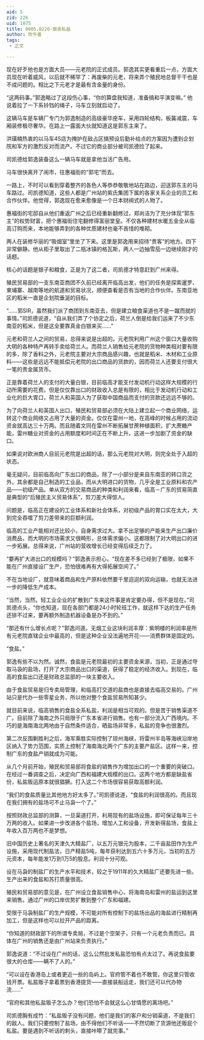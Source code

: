```yaml
---
aid: 5
zid: 226
uid: 1075
title: 0005.0226-贩卖私盐
author: 吹牛者
tags: 
 - 正文

---
```




  现在好歹他也是方面大员——元老院的正式成员。郭逸其实更看重后一点，方面大员现在听着威风，以后就不稀罕了：再废柴的元老，将来弄个殖民地总督干干也是不成问题的。相比之下元老才是最有含金量的身份。

  “这两码事。”郭逸略过了这段伤心事，“你的算盘我知道，准备搞和平演变嘛。” 他说着拉了一下系铃铛的绳子，马车立刻就启动了。

  这辆马车是车辆厂专门为郭逸制造的高级豪华座车，采用四轮结构，板簧减震，车厢装修极尽奢华。在路上一露面大伙就知道这是郭东主来了。

  洪璜楠热衷的以马车4S店为掩护在敌占区搞预设后勤补给点的方案因为遭到企划院和军方的激烈反对而流产。不过它的商业部分被司凯德捡了起来。

  司凯德给郭逸装备这么一辆马车就是拿他当活广告用。

  马车很快离开了闹市，往惠福街的“郭宅”而去。

  一路上，不时可以看到穿着整齐的各色人等恭恭敬敬地站在路边，迎送郭东主的马车路过。司凯德知道，这些人都是广州站的紫氏集团下属的各家关系企业的员工和合作伙伴。他觉得，郭逸现在愈来愈像是一个日本财阀式的人物了。

  惠福街的宅邸自从他们重返广州之后已经重新翻修过，郑尚洁为了充分体现“郭东主”的权势财富，把个惠福街住宅翻修得富丽堂皇。不仅各种建材水暖五金全从临高订购而来，本地能够弄到的各种优质建材也毫不吝惜的堆砌。

  两人在装修华丽的“吸烟室”里坐了下来。这里是郭逸用来招待“贵客”的地方。四下非常僻静。他从柜子里取出了二瓶冰镇的格瓦斯，两人一边抽雪茄一边继续刚才的话题。

  核心的话题是银子和粮食，正是为了这二者，司凯德才特意赶到广州来得。

  殖民贸易部的一支东南亚商团不久前已经离开临高出发，他们的任务是探索暹罗、柬埔寨、越南等地的航道和贸易状况，顺便查看是否有当地的合作伙伴。东南亚地区的稻米一直是企划院垂涎的目标。

  “……郭SIR，虽然我们派了商团到东南亚去，但是建立粮食渠道也不是一蹴而就的事情。”司凯德说道，“自从我们弄了个协定之后，荷兰人倒是给我们运来了不少东南亚的稻米，但是这全要靠真金白银来买……”

  元老和荷兰人之间的贸易，总得来说是出超的。元老院利用广州这个窗口大量收购大明的各种特产再转手卖给荷兰人。而荷兰人销售给元老院的货物种类相对要有限的多，除了香料之外，元老院主要对大宗商品感兴趣，也就是稻米、木材和工业原料——这些是远远不能抵偿元老院的出口商品的货款的，因而荷兰人还要支付很大一笔的贵金属货币。

  正是靠着荷兰人的支付的大量白银，目前临高才能支付发动机行动这样大规模的行动所需要的花费。但是仅仅靠出口的财政收入总是有限的，相比于发动机行动和工业化的巨大胃口，荷兰人和英国人为了获取中国商品而支付的货款还远远不够的。

  为了向荷兰人和英国人出口，殖民和贸易部必须在大陆上建立起一个商业网络，运转这个商业网络又占用了大量的资金。仅仅在雷州一地，在高峰的时候占用的流动资金就高达三十万两。而且随着文同在雷州不断拓展甘蔗种植面积，扩大蔗糖产能，雷州糖业对资金的占用额度和时间正在不断上升。这进一步加剧了资金的缺口。

  如果说对欧洲商人目前元老院是出超的话，那么元老院对大明，则完全处于入超的状态。

  毫无疑问，目前临高向广东出口的商品，除了一小部分是来自东南亚的转口货之外，其余都是自己制造的工业品，而从大明进口的货物，几乎全是工业原料和农产品——初级产品。单从双方的交易商品的种类和利润来看，临高－广东的贸易简直是典型的“后殖民主义贸易体系”，剪刀差大得惊人。

  问题是，临高正在建设的工业体系和新社会体系，对初级产品的胃口实在太大，大到完全吞噬了剪刀差带来的巨额利润。

  临高的工业产能相对还比较小，自身需求过大。拿不出足够的产能来生产出口廉价消费品，而大明的市场需求又很畸形，总体需求偏小。这都限制了对大明出口的进一步拓展。总得来说，广州站的营收增长已经变得后续乏力了。

  “要再扩大进出口的规模吗？”郭逸表示担心，“现在差不多已经到了极限，如果不能在广州直接设厂生产，恐怕很难再有大得拓展空间了。”

  不在当地设厂，就意味着商品和生产原料依然要千里迢迢的双向运输，也就无法进一步的降低生产成本。

  “当然，当然。轻工业企业的扩散到广东来这件事是肯定要办得，但不是现在。”司凯德点头，“你也知道，现在各部门都是24小时轮班工作，就这样下达的生产任务还排不过来，要再额外制造机器设备是办不到的。”

  “那还有什么增长点呢？”郭逸问道。无烟工业这块利润丰厚：紫明楼的利润率是所有元老院直辖企业中最高的，但是这种企业没法遍地开花——消费群体是固定的。

  “食盐。”

  郭逸有些不以为然。诚然，食盐是元老院最初的主要资金来源，当初，正是通过夺取马袅的盐场，打开了大宗商品出口的渠道，获得了稳定的经济收入。到现在，临高的食盐出口还是财政总监部的一块主要收入。

  由于食盐贸易是归专卖局管理，和临高打交道的盐商也是直接去临高交易的。广州站只是代办一些零星业务，所以他对整个食盐贸易所知甚少。

  就目前来说，临高销售的食盐全系私盐，利润是相当可观的。但是苦于销售渠道不广。目前除了海南之外只局限于广东本省进行销售。也有一部分流入广西境内。不巧的是海南海北两地由于自然条件适合，晒盐场非常多，私盐的竞争也很激烈。

  第二次反围剿胜利之后，海军乘胜实际控制了琼州海峡，将雷州半岛等海峡沿岸地区纳入了势力范围，实质上控制了海南海北两个广东的主要产盐区。这样一来，控制广东的食盐产销就成为可能。

  从几个月前开始，殖民和贸易部将食盐的销售作为增加出口的一个重要的突破口。在经过一番调查之后，决定向广西和福建大规模的出口。这两个地方都是缺盐省份，私盐贩运原本就很猖獗。打入这二个市场很容易获取高额利润。

  “我们的食盐质量比其他地方好太多了。”司凯德说道，“食盐的利润很高的。而且现在我们拥有的盐场可不止马袅一个了。”

  按照财政总监部的测算，一旦渠道打开，利用现有的盐场设施，即可保证每年三十万两的收入。如果进一步改进各个盐场，增加人工和设备，开发新得盐场，食盐上年收入百万两也不是梦想。

  旧中国历史上著名的天津久大精盐厂，以五万元银元为股本，二千亩盐田作为生产设施，采用现代制盐法，日产精盐5吨，每年获利达到五六十多万元，当初的五万元资本，每年能发1万到1万5的股息。利润十分可观。

  设在马袅的制盐厂的生产水平和技术，较之于1911年的久大精盐厂还要先进一些。生产出来的食盐和苏打质量很高。

  殖民和贸易部的意见是，在广州设立食盐销售中心，将海南岛和雷州的盐运到这里来销售。通过广州的口岸优势扩散到整个广东和福建。

  受限于马袅制盐厂的生产规模，不可能对所有控制下的盐场出品的海盐进行精制再加工，但是这样也可以拉开产品的距离。

  “你知道的财政部下的所谓专卖局，不过是个空架子，只有一个元老负责而已。具体在广州的销售还是由广州站来负责执行。”

  郭逸说道：“不过设在广州的话，这么公然批发私盐恐怕有点太过了。再说食盐要很大的仓库——瞒不了人的。”

  “可以设在香港岛上或者更近一些的岛屿上。官府管不着也不敢管。你这里只管收钱开票。私盐贩子拿着票到香港提货——直接装船运走，我们还可以代办物流……”

  “官府和其他私盐贩子怎么办？他们恐怕不会就这么心甘情愿的离场吧。”

  司凯德胸有成竹：“私盐贩子没有问题，他们是我们的客户和分销渠道，不是我们的敌人。我们只要控制了盐场，由不得他们不听话——不然切断了货源他还贩屁个私盐。要是遇到不听话的刺头，直接咔嚓了就完事。”


